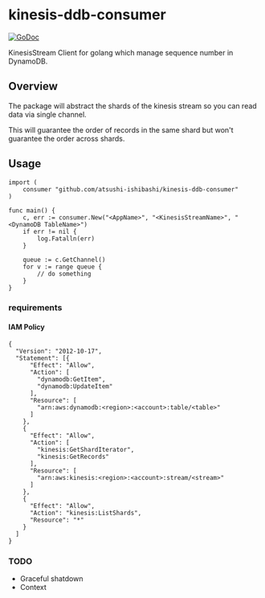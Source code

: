# kinesis-ddb-consumer
[![GoDoc][1]][2]

[1]: https://godoc.org/github.com/atsushi-ishibashi/kinesis-ddb-consumer?status.svg
[2]: https://godoc.org/github.com/atsushi-ishibashi/kinesis-ddb-consumer

KinesisStream Client for golang which manage sequence number in DynamoDB.

## Overview
The package will abstract the shards of the kinesis stream so you can read data via single channel.

This will guarantee the order of records in the same shard but won't guarantee the order across shards.

## Usage
```
import (
	consumer "github.com/atsushi-ishibashi/kinesis-ddb-consumer"
)

func main() {
	c, err := consumer.New("<AppName>", "<KinesisStreamName>", "<DynamoDB TableName>")
	if err != nil {
		log.Fatalln(err)
	}

	queue := c.GetChannel()
	for v := range queue {
		// do something
	}
}
```

### requirements
#### IAM Policy
```
{
  "Version": "2012-10-17",
  "Statement": [{
      "Effect": "Allow",
      "Action": [
        "dynamodb:GetItem",
        "dynamodb:UpdateItem"
      ],
      "Resource": [
        "arn:aws:dynamodb:<region>:<account>:table/<table>"
      ]
    },
    {
      "Effect": "Allow",
      "Action": [
        "kinesis:GetShardIterator",
        "kinesis:GetRecords"
      ],
      "Resource": [
        "arn:aws:kinesis:<region>:<account>:stream/<stream>"
      ]
    },
    {
      "Effect": "Allow",
      "Action": "kinesis:ListShards",
      "Resource": "*"
    }
  ]
}
```

### TODO
- Graceful shatdown
- Context
